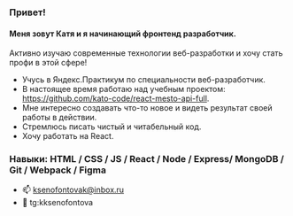 ### Привет! 
#### Меня зовут Катя и я начинающий фронтенд разработчик. 
Активно изучаю современные технологии веб-разработки и хочу стать профи в этой сфере!
 
 

- Учусь в Яндекс.Практикум по специальности веб-разработчик. 
- В настоящее время работаю над учебным проектом: https://github.com/kato-code/react-mesto-api-full. 
- Мне интересно создавать что-то новое и видеть результат своей работы в действии. 
- Стремлюсь писать чистый и читабельный код. 
- Хочу работать на React.


### Навыки: HTML / CSS / JS / React / Node / Express/ MongoDB / Git / Webpack / Figma


- 📫  ksenofontovak@inbox.ru 
- 📱  tg:kksenofontova 






